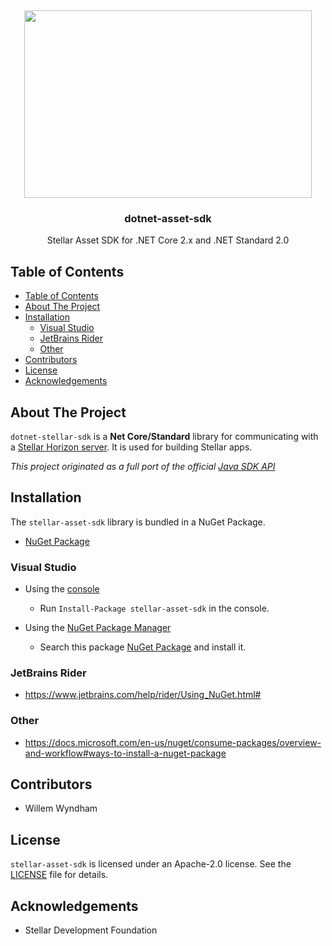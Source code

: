 <!-- PROJECT LOGO -->

<br /><p align="center"> <img width="460" height="300" src="https://raw.githubusercontent.com/ahalabs/stellar-asset-sdk/master/docfx/images/logo.svg"> </a> <!-- TITLE AND BADGES --> <h3 align="center">dotnet-asset-sdk</h3> <p align="center"> Stellar Asset SDK for .NET Core 2.x and .NET Standard 2.0 <br />

<!-- TABLE OF CONTENTS -->

## Table of Contents

- [Table of Contents](#table-of-contents)
- [About The Project](#about-the-project)
- [Installation](#installation)
  - [Visual Studio](#visual-studio)
  - [JetBrains Rider](#jetbrains-rider)
  - [Other](#other)
- [Contributors](#contributors)
- [License](#license)
- [Acknowledgements](#acknowledgements)

<!-- ABOUT THE PROJECT -->

## About The Project

`dotnet-stellar-sdk` is a **Net Core/Standard** library for communicating with a [Stellar Horizon server](https://github.com/stellar/go/tree/master/services/horizon). It is used for building Stellar apps.

_This project originated as a full port of the official [Java SDK API](https://github.com/stellar/java-stellar-sdk)_

## Installation

The `stellar-asset-sdk` library is bundled in a NuGet Package.

-   [NuGet Package](https://www.nuget.org/packages/stellar-asset-sdk)

### Visual Studio

-   Using the [console](https://docs.microsoft.com/en-us/nuget/consume-packages/install-use-packages-powershell)

    -   Run `Install-Package stellar-asset-sdk` in the console.

-   Using the [NuGet Package Manager](https://docs.microsoft.com/en-us/nuget/consume-packages/install-use-packages-visual-studio)

    -   Search this package [NuGet Package](https://www.nuget.org/packages/stellar-asset-sdk) and install it.

### JetBrains Rider

-   <https://www.jetbrains.com/help/rider/Using_NuGet.html#>

### Other

-   <https://docs.microsoft.com/en-us/nuget/consume-packages/overview-and-workflow#ways-to-install-a-nuget-package>


<!-- CONTRIBUTORS-->

## Contributors

-   Willem Wyndham

<!-- LICENSE -->

## License

`stellar-asset-sdk` is licensed under an Apache-2.0 license. See the [LICENSE](https://github.com/ahalabs/stellar-asset-sdk-dotnet/blob/master/LICENSE.txt) file for details.

<!-- ACKNOWLEDGEMENTS -->

## Acknowledgements

-   Stellar Development Foundation

<!-- Disclaimer -->

<!-- This readme is a modification of https://github.com/othneildrew/Best-README-Template that is licensed under MIT -->
